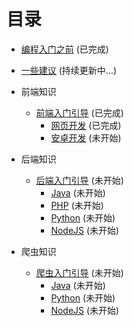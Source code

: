 # 目录

- [编程入门之前](../开始之前.md) (已完成)

- [一些建议](../03一些建议) (持续更新中...)

- 前端知识

  - [前端入门引导](../00前端知识/前端入门引导.md) (已完成)
    - [网页开发](目录—00前端知识—00网页开发.md) (已完成)
    - [安卓开发](目录—00前端知识—01安卓开发.md) (未开始)
 
    
- 后端知识

  - [后端入门引导](../01后端知识/后端入门引导.md) (未开始)
    - [Java](目录—01后端知识—00Java.md) (未开始)
    - [PHP](目录—01后端知识—01PHP.md) (未开始)
    - [Python](目录—01后端知识—02Python.md) (未开始)
    - [NodeJS](目录—01后端知识—03NodeJS.md) (未开始)
      
    
- 爬虫知识

  - [爬虫入门引导](../02爬虫知识/爬虫入门引导.md) (未开始)
    - [Java](目录—02爬虫知识—00Java.md) (未开始)
    - [Python](目录—02爬虫知识—01Python.md) (未开始)
    - [NodeJS](目录—02爬虫知识—02NodeJS.md) (未开始)   
    
  

